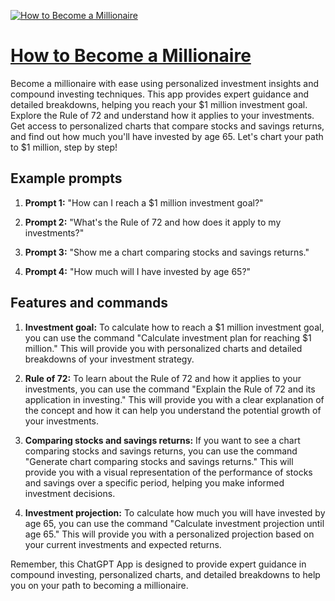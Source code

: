 [![How to Become a Millionaire](https://files.oaiusercontent.com/file-STAz1eLg9hxXuJGX3b0lCiVD?se=2123-10-18T20%3A20%3A02Z&sp=r&sv=2021-08-06&sr=b&rscc=max-age%3D31536000%2C%20immutable&rscd=attachment%3B%20filename%3Dae3acd2f-d09c-46ee-9533-0d86bc9fbbb3.png&sig=OShq9nWeirvqT/kPcQpqPeHmK0/F7cufcuY4g%2B8G%2BxU%3D)](https://chat.openai.com/g/g-OxpESOaaA-how-to-become-a-millionaire)

# [How to Become a Millionaire](https://chat.openai.com/g/g-OxpESOaaA-how-to-become-a-millionaire)

Become a millionaire with ease using personalized investment insights and compound investing techniques. This app provides expert guidance and detailed breakdowns, helping you reach your $1 million investment goal. Explore the Rule of 72 and understand how it applies to your investments. Get access to personalized charts that compare stocks and savings returns, and find out how much you'll have invested by age 65. Let's chart your path to $1 million, step by step!

## Example prompts

1. **Prompt 1:** "How can I reach a $1 million investment goal?"

2. **Prompt 2:** "What's the Rule of 72 and how does it apply to my investments?"

3. **Prompt 3:** "Show me a chart comparing stocks and savings returns."

4. **Prompt 4:** "How much will I have invested by age 65?"

## Features and commands

1. **Investment goal:** To calculate how to reach a $1 million investment goal, you can use the command "Calculate investment plan for reaching $1 million." This will provide you with personalized charts and detailed breakdowns of your investment strategy.

2. **Rule of 72:** To learn about the Rule of 72 and how it applies to your investments, you can use the command "Explain the Rule of 72 and its application in investing." This will provide you with a clear explanation of the concept and how it can help you understand the potential growth of your investments.

3. **Comparing stocks and savings returns:** If you want to see a chart comparing stocks and savings returns, you can use the command "Generate chart comparing stocks and savings returns." This will provide you with a visual representation of the performance of stocks and savings over a specific period, helping you make informed investment decisions.

4. **Investment projection:** To calculate how much you will have invested by age 65, you can use the command "Calculate investment projection until age 65." This will provide you with a personalized projection based on your current investments and expected returns.

Remember, this ChatGPT App is designed to provide expert guidance in compound investing, personalized charts, and detailed breakdowns to help you on your path to becoming a millionaire.